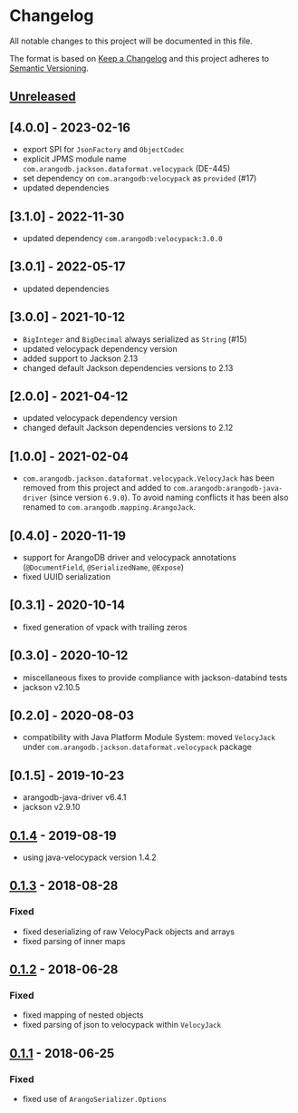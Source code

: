 # Changelog

All notable changes to this project will be documented in this file.

The format is based on [Keep a Changelog](http://keepachangelog.com/en/1.0.0/) and this project adheres to [Semantic Versioning](http://semver.org/spec/v2.0.0.html).

## [Unreleased]

## [4.0.0] - 2023-02-16

- export SPI for `JsonFactory` and `ObjectCodec`
- explicit JPMS module name `com.arangodb.jackson.dataformat.velocypack` (DE-445)
- set dependency on `com.arangodb:velocypack` as `provided` (#17)
- updated dependencies

## [3.1.0] - 2022-11-30

- updated dependency `com.arangodb:velocypack:3.0.0`

## [3.0.1] - 2022-05-17

- updated dependencies

## [3.0.0] - 2021-10-12

- `BigInteger` and `BigDecimal` always serialized as `String` (#15)
- updated velocypack dependency version
- added support to Jackson 2.13
- changed default Jackson dependencies versions to 2.13

## [2.0.0] - 2021-04-12

- updated velocypack dependency version
- changed default Jackson dependencies versions to 2.12

## [1.0.0] - 2021-02-04

- `com.arangodb.jackson.dataformat.velocypack.VelocyJack` has been removed from this project and added to 
`com.arangodb:arangodb-java-driver` (since version `6.9.0`). To avoid naming conflicts it has been also renamed to 
`com.arangodb.mapping.ArangoJack`.

## [0.4.0] - 2020-11-19

- support for ArangoDB driver and velocypack annotations (`@DocumentField`, `@SerializedName`, `@Expose`)
- fixed UUID serialization

## [0.3.1] - 2020-10-14

- fixed generation of vpack with trailing zeros

## [0.3.0] - 2020-10-12

- miscellaneous fixes to provide compliance with jackson-databind tests 
- jackson v2.10.5

## [0.2.0] - 2020-08-03

- compatibility with Java Platform Module System: moved `VelocyJack` under `com.arangodb.jackson.dataformat.velocypack` package

## [0.1.5] - 2019-10-23

- arangodb-java-driver v6.4.1
- jackson v2.9.10

## [0.1.4] - 2019-08-19

- using java-velocypack version 1.4.2

## [0.1.3] - 2018-08-28

### Fixed

- fixed deserializing of raw VelocyPack objects and arrays
- fixed parsing of inner maps

## [0.1.2] - 2018-06-28

### Fixed

- fixed mapping of nested objects
- fixed parsing of json to velocypack within `VelocyJack`

## [0.1.1] - 2018-06-25

### Fixed

- fixed use of `ArangoSerializer.Options`

[unreleased]: https://github.com/arangodb/jackson-dataformat-velocypack/compare/0.1.4...HEAD
[0.1.4]: https://github.com/arangodb/jackson-dataformat-velocypack/compare/0.1.3...0.1.4
[0.1.3]: https://github.com/arangodb/jackson-dataformat-velocypack/compare/0.1.2...0.1.3
[0.1.2]: https://github.com/arangodb/jackson-dataformat-velocypack/compare/0.1.1...0.1.2
[0.1.1]: https://github.com/arangodb/jackson-dataformat-velocypack/compare/0.1.0...0.1.1
